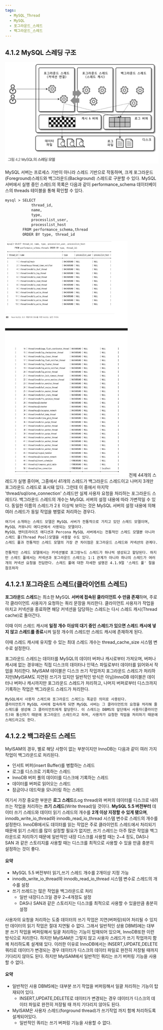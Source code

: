 ```yaml
---
tags:
  - MySQL_Thread
  - MySQL
  - 포그라운드_스레드
  - 백그라운드_스레드
---
```

## 4.1.2 MySQL 스레딩 구조

 ![이미지 대체 텍스트](../../../attachment/Pasted%20image%2020231212220243.png)

MySQL 서버는 프로세스 기반이 아니라 스레드 기반으로 작동하며, 크게 포그라운드(Foreground)스레드와 백그라운드(Background) 스레드로 구분할 수 있다. MySQL 서버에서 실행 중인 스레드의 목록은 다음과 같이 performance_schema 데이터베이스의 threads 테이블을 통해 확인할 수 있다.

```mysql
mysql > SELECT 
			thread_id, 
			name, 
			type, 
			processlist_user, 
			processlist_host
		FROM performance_schema,thread 
		ORDER BY type, thread_id
```

 ![이미지 대체 텍스트](../../../attachment/Pasted%20image%2020231212221153.png)
전체 44개의 스레드가 실행 중이며, 그중에서 41개의 스레드가 백그라운드 스레드이고 나머지 3개만 포그라운드 스레드로 표시돼 있다. 그런데 이 중에서 마지막 'thread/sql/one_connection' 스레드만 실제 사용자 요청을 처리하는 포그라운드 스레드다. 백그라운드 스레드의 개수는 MySQL 서버의 설정 내용에 따라 가변적일 수 있다. 동일한 이름의 스레드가 2ㅐ 이상씩 보이는 것은 MySQL 서버의 설정 내용에 의해 여러 스레드가 동일 작업을 병렬로 처리하는 경우다.

```ad-info
여기서 소개하는 스레드 모델은 MySQL 서버가 전통적으로 가지고 있던 스레드 모델이며, MySQL 커뮤니티 에디션에서 사용되는 모델이다. 
MySQL 엔터프라이즈 에디션과 Percona MySQL 서버에서는 전통적인 스레드 모델뿐 아니라 스레드 풀(Thread Pool)모델을 사용할 수도 있다. 
스레드 풀과 전통적인 스레드 모델의 가장 큰 차이점은 포그라운드 스레드와 커넥션의 관계다.

전통적인 스레드 모델에서는 커넥션별로 포그랑누드 스레드가 하나씩 생성되고 할당된다. 하지만 스레드 풀에서는 커넥션과 포그라운드 스레드는 1:1 관계가 아니라 하나의 스레드가 여러 개의 커넥션 요청을 전담한다. 스레드 풀에 대한 자세한 설명은 4.1.9절 '스레드 풀' 절을 참조하자
```

## 4.1.2.1 포그라운드 스레드(클라이언트 스레드)

**포그라운드 스레드**는 최소한 MySQL **서버에 접속된 클라이언트 수 만큼 존재**하며, 주로 각 클라이언트 사용자가 요청하는 쿼리 문장을 처리한다. 클라이언트 사용자가 작업을 마치고 커넥션을 종료하면 해당 커넥션을 담당하는 스레드는 다시 스레드 캐시(Thread cache)로 돌아간다. 

이때 이미 스레드 캐시에 **일정 개수 이상의 대기 중인 스레드가 있으면 스레드 캐시에 넣지 않고 스레드를 종료**시켜 일정 개수의 스레드만 스레드 캐시에 존재하게 된다. 

이때 스레드 캐시에 유지할 수 있는 최대 스레드 개수는 thread_cache_size 시스템 변수로 설정한다.

포그라운드 스레드는 데이터를 MySQL의 데이터 버퍼나 캐시로부터 가져오며, 버퍼나 캐시에 없는 경우에는 직접 디스크의 데이터나 인덱스 파일로부터 데이터를 읽어와서 작업을 처리한다. MyISAM 테이블은 디스크 쓰기 작업까지 포그라운드 스레드가 처리하지만(MyISAM도 지연된 쓰기가 있지만 일반적인 방식은 아님)InnoDB 테이블은 데이터나 버퍼나 캐시까지만 포그라운드 스레드가 처리하고, 나머지 버퍼로부터 디스크까지 기록하는 작업은 백그라운드 스레드가 처리한다.

```ad-info
MySQL에서 사용자 스레드와 포그라운드 스레드는 똑같은 의미로 사용된다.
클라이언트가 MySQL 서버에 접속하게 되면 MySQL 서버는 그 클라이언트의 요청을 처리해 줄 스레드를 생성해 그 클라이언트에게 할당한다. 이 스레드는 DBMS의 앞단에서 사용자(클라이언트)와 통신하기 때문에 포그라운드 스레드라고 하며, 사용자가 요청한 작업을 처리하기 때문에 스레드라고도 한다. 
```


## 4.1.2.2 백그라운드 스레드
MyISAM의 경우, 별로 해당 사항이 없는 부분이지만 InnoDB는 다음과 같이 여러 가지 작업이 백그라운드로 처리된다.

- 인서트 버퍼(insert Buffer)를 병합하는 스레드
- 로그를 디스크로 기록하는 스레드
- InnoDB 버퍼 풀의 데이터를 디스크에 기록하는 스레드
- 데이터를 버퍼로 읽어오는 스레드
- 잠금이나 데드락을 모니터링 하는 스레드

여기서 가장 중요한 부분은 **로그 스레드**(Log thread)와 버퍼의 데이터를 디스크로 내려쓰는 작업을 처리하는 **쓰기 스레드**(Write thread)일 것이다. **MySQL 5.5 버전부터** 데이터 쓰기 스레드와 데이터 읽기 스레드의 개수를 **2개 이상 지정할 수 있게 됐으며**, innodb_write_io_thread와 innodb_read_io_thread 시스템 변수로 스레드의 개수를 설정한다. InnoDB에서도 데이터를 읽는 작업은 주로 클라이언트 스레드에서 처리되기 때문에 읽기 스레드를 많이 설정할 필요가 없지만, 쓰기 스레드는 아주 많은 작업을 백그라운드로 처리하기 때문에 일반적인 내장 디스크를 사용할 때는 2~4 정도, DAS나 SAN 과 같은 스토리지를 사용할 때는 디스크를 최적으로 사용할 수 있을 만큼 충분히 설정하는 것이 좋다.

#### 요약
- MySQL 5.5 버전부터 읽기,쓰기 스레드 개수를 2개이상 지정 가능
- innodb_write_io_thread와 innodb_read_io_thread 시스템 변수로 스레드의 개수를 설정
- 쓰기 쓰레드는 많은 작업을 백그라운드로 처리
	- 일반 내장디스크일 경우 2~4개정도 설정
	- DAS나 SAN과 같은 스토리지는 디스크를 최적으로 사용할 수 있을만큼 충분히 설정

사용자의 요청을 처리하는 도중 데이터의 쓰기 작업은 지연(버퍼링)되어 처리될 수 있지만 데이터의 읽기 작업은 절대 지연될 수 없다. 그래서 일반적인 상용 DBMS에는 대부분 쓰기 작업을 버퍼링해서 일괄 처리하는 기능이 탑재되어 있으며, InnoDB또한 이런 방식으로 처리한다. 하지만 MyISAM은 그렇지 않고 사용자 스레드가 쓰기 작업까지 함께 처리하도록 설계돼 있다. 이러한 이유로 InnoDB에서는 INSERT,UPDATE,DELETE 쿼리로 데이터가 변경되는 경우 데이터가 디스크의 데이터 파일로 완전히 저장될 때까지 기다리지 않아도 된다. 하지만 MyISAM에서 일반적인 쿼리는 쓰기 버퍼링 기능을 사용할 수 없다.

#### 요약
- 일반적인 사용 DBMS에는 대부분 쓰기 작업을 버퍼링해서 일괄 처리하는 기능이 탑재되어 있다.
	- INSERT,UPDATE,DELETE로 데이터가 변경되는 경우 데이터가 디스크의 데이터 파일로 완전히 저장될 때 까지 기다리지 않아도 된다.
- MyISAM은 사용자 스레드(forground thread)가 쓰기작업 까지 함께 처리하도록 설계되어있다.
	- 일반적인 쿼리는 쓰기 버퍼링 기능을 사용할 수 없다.
